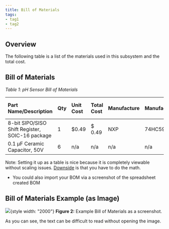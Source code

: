 ```yaml
---
title: Bill of Materials
tags:
- tag1
- tag2
---
```


## Overview
The following table is a list of the materials used in this subsystem and the total cost.

## Bill of Materials

*Table 1: pH Sensor Bill of Materials*

| **Part Name/Description** | **Qty** | **Unit Cost** | **Total Cost** | **Manufacture** | **Manufacturer #** | **Vendor Link** |**Datasheet Link** | **Schematic Reference Designators** |
|:--------------------|:----|:---------------|:-----|:--------|:-----|:-----|:----|:-----|
8-bit SIPO/SISO Shift Register, SOIC-16 package | 1 | $0.49 | $ 0.49 | NXP | 74HC595D,112 | [DigiKey](https://www.digikey.com/en/products/detail/nexperia-usa-inc/74HC595D-112/763550) | [datasheet link](https://assets.nexperia.com/documents/data-sheet/74HC_HCT595.pdf) | U1 |
0.1 µF Ceramic Capacitor, 50V | 6 | n/a | n/a | n/a | n/a | PRLTA 109 |n/a | C1, C2 |Debug LED (yellow) | 8 | n/a | n/a | n/a | n/a | PRLTA 109 |n/a | D3, D4, D5, D6 |SAFE and DANGER LEDs (green and red) | 3 | n/a | n/a | n/a | n/a | PRLTA 109 |n/a | D1, D2 |3.5 Amp fuse, 5 V | 4 | n/a | n/a | n/a | n/a | PRLTA 109 |n/a | F1 |Test Point | 24 |  n/a | n/a | n/a | n/a | PRLTA 109 |n/a | T1, T2, T3, T4, T5, T6, T7, T8, T9, T10, T11, T12 |Pushbutton (Debug switch) | 3 | n/a | n/a | n/a | n/a | PRLTA 109 | n/a | SW1 |10K ohm resistor, 0.25W | 2 | n/a | n/a | n/a | n/a | PRLTA 109 |n/a | R1 |220 ohm resistor | 4 | n/a | n/a | n/a | n/a | PRLTA 109 |n/a | R2, R4 |5K ohm resistor | 4 | n/a | n/a | n/a | n/a | PRLTA 109 |n/a | R5, R6 |15K ohm resistor | 2 | n/a | n/a | n/a | n/a | PRLTA 109 |n/a | R7 

Note: Setting it up as a table is nice because it is completely viewable without scaling issues. <ins>Downside</ins> is that you have to do the math.

* You could also import your BOM via a screenshot of the spreadsheet created BOM

## Bill of Materials Example (as Image)
![](BOM-Screenshot.png){style width: "2000"}
**Figure 2:** Example Bill of Materials as a screenshot.

As you can see, the text can be difficult to read without opening the image.
